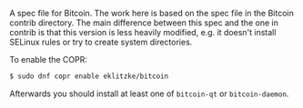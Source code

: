 A spec file for Bitcoin. The work here is based on the spec file in the Bitcoin
contrib directory. The main difference between this spec and the one in contrib
is that this version is less heavily modified, e.g. it doesn't install SELinux
rules or try to create system directories.

To enable the COPR:

```bash
$ sudo dnf copr enable eklitzke/bitcoin
```

Afterwards you should install at least one of `bitcoin-qt` or `bitcoin-daemon`.

